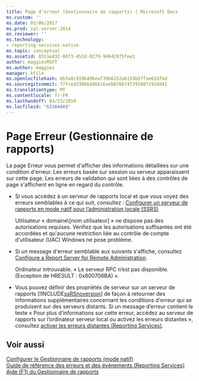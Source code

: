```yaml
---
title: Page d’erreur (Gestionnaire de rapports) | Microsoft Docs
ms.custom: ''
ms.date: 03/06/2017
ms.prod: sql-server-2014
ms.reviewer: ''
ms.technology:
- reporting-services-native
ms.topic: conceptual
ms.assetid: 8311ed32-00f3-451d-8279-946429f5fee1
author: maggiesMSFT
ms.author: maggies
manager: kfile
ms.openlocfilehash: 0b5e8c919b496ea739b6152a6159b5ffae62dfbd
ms.sourcegitcommit: f7fced330b64d6616aeb8766747295807c92dd41
ms.translationtype: MT
ms.contentlocale: fr-FR
ms.lasthandoff: 04/23/2019
ms.locfileid: "63164669"
---
```

# <a name="error-page-report-manager"></a>Page Erreur (Gestionnaire de rapports)
  La page Erreur vous permet d'afficher des informations détaillées sur une condition d'erreur. Les erreurs basée sur session ou serveur apparaissent sur cette page. Les erreurs de validation qui sont liées à des contrôles de page s'affichent en ligne en regard du contrôle.  
  
-   Si vous accédez à un serveur de rapports local et que vous voyez des erreurs semblables à ce qui suit, consultez : [Configurer un serveur de rapports en mode natif pour l’administration locale &#40;SSRS&#41;](report-server/configure-a-native-mode-report-server-for-local-administration-ssrs.md)  
  
     Utilisateur « domaine\\[nom utilisateur] » ne dispose pas des autorisations requises. Vérifiez que les autorisations suffisantes ont été accordées et qu'aucune restriction liée au contrôle de compte d'utilisateur (UAC) Windows ne pose problème.  
  
-   Si un message d'erreur semblable aux suivants s'affiche, consultez [Configure a Report Server for Remote Administration](report-server/configure-a-report-server-for-remote-administration.md).  
  
     Ordinateur introuvable. « Le serveur RPC n’est pas disponible. (Exception de HRESULT : 0x800706BA) ».  
  
-   Vous pouvez définir des propriétés de serveur sur un serveur de rapports [!INCLUDE[ssRSnoversion](../includes/ssrsnoversion-md.md)] de façon à retourner des informations supplémentaires concernant les conditions d'erreur qui se produisent sur des serveurs distants. Si un message d’erreur contient le texte « Pour plus d’informations sur cette erreur, accédez au serveur de rapports sur l’ordinateur serveur local ou activez les erreurs distantes », consultez [activer les erreurs distantes &#40;Reporting Services&#41;](report-server/enable-remote-errors-reporting-services.md).  
  
## <a name="see-also"></a>Voir aussi  
 [Configurer le Gestionnaire de rapports &#40;mode natif&#41;](report-server/configure-web-portal.md)   
 [Guide de référence des erreurs et des événements &#40;Reporting Services&#41;](troubleshooting/errors-and-events-reference-reporting-services.md)   
 [Aide (F1) du Gestionnaire de rapports](../../2014/reporting-services/report-manager-f1-help.md)  
  
  
